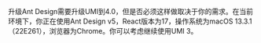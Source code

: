 升级Ant Design需要升级UMI到4.0，但是否必须这样做取决于你的需求。在当前环境下，你正在使用Ant Design v5，React版本为17，操作系统为macOS 13.3.1（22E261），浏览器为Chrome。你可以考虑继续使用UMI 3。
